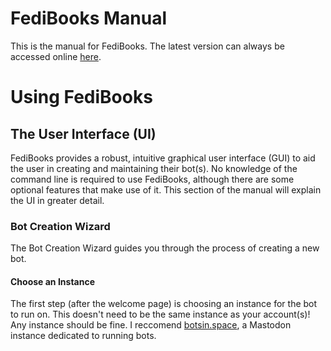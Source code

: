 # FediBooks Manual
This is the manual for FediBooks. The latest version can always be accessed online [here](https://github.com/Lynnesbian/FediBooks/tree/master/MANUAL.md).

# Using FediBooks

## The User Interface (UI)
FediBooks provides a robust, intuitive graphical user interface (GUI) to aid the user in creating and maintaining their bot(s). No knowledge of the command line is required to use FediBooks, although there are some optional features that make use of it. This section of the manual will explain the UI in greater detail.

### Bot Creation Wizard
The Bot Creation Wizard guides you through the process of creating a new bot.

#### Choose an Instance
The first step (after the welcome page) is choosing an instance for the bot to run on. This doesn't need to be the same instance as your account(s)! Any instance should be fine. I reccomend [botsin.space](https://botsin.space/about), a Mastodon instance dedicated to running bots.

